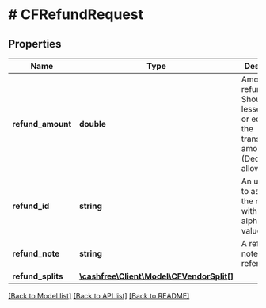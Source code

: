 # # CFRefundRequest

## Properties

Name | Type | Description | Notes
------------ | ------------- | ------------- | -------------
**refund_amount** | **double** | Amount to be refunded. Should be lesser than or equal to the transaction amount. (Decimals allowed) |
**refund_id** | **string** | An unique ID to associate the refund with. Provie alphanumeric values |
**refund_note** | **string** | A refund note for your reference. | [optional]
**refund_splits** | [**\cashfree\Client\Model\CFVendorSplit[]**](CFVendorSplit.md) |  | [optional]

[[Back to Model list]](../../README.md#models) [[Back to API list]](../../README.md#endpoints) [[Back to README]](../../README.md)
